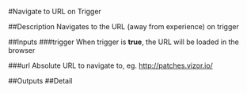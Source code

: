 #Navigate to URL on Trigger

##Description
Navigates to the URL (away from experience) on trigger

##Inputs
###trigger
When trigger is **true**, the URL will be loaded in the browser

###url
Absolute URL to navigate to, eg. http://patches.vizor.io/

##Outputs
##Detail
